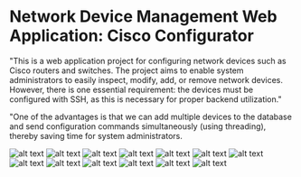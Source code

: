 # Network Device Management Web Application: Cisco Configurator

"This is a web application project for configuring network devices such as Cisco routers and switches. The project aims to enable system administrators to easily inspect, modify, add, or remove network devices. However, there is one essential requirement: the devices must be configured with SSH, as this is necessary for proper backend utilization."

"One of the advantages is that we can add multiple devices to the database and send configuration commands simultaneously (using threading), thereby saving time for system administrators.


![alt text](pictures/1.png)
![alt text](pictures/2.png)
![alt text](pictures/3.png)
![alt text](pictures/4.png)
![alt text](pictures/5.png)
![alt text](pictures/6.png)
![alt text](pictures/7.png)
![alt text](pictures/8.png)
![alt text](pictures/9.png)
![alt text](pictures/10.png)
![alt text](pictures/11.png)
![alt text](pictures/12.png)
![alt text](pictures/13.png)



